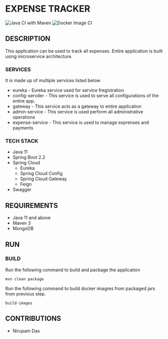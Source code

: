 # EXPENSE TRACKER

![Java CI with Maven](https://github.com/dasn-TeraBundle/expense-tracker/workflows/Java%20CI%20with%20Maven/badge.svg)
![Docker Image CI](https://github.com/dasn-TeraBundle/expense-tracker/workflows/Docker%20Image%20CI/badge.svg)                                                                 

## DESCRIPTION
This application can be used to track all expenses. Entire application is built using microservice architecture. 

### SERVICES
It is made up of multiple services listed below
* eureka - Eureka service used for service fregistration
* config-servder - This service is used to serve all configurations of the entire app.
* gateway - This service acts as a gateway to entire application
* admin-service - This service is used perform all administrative operations
* expense-service - This service is used to manage exprenses and payments

### TECH STACK

* Java 11
* Spring Boot 2.2
* Spring Cloud
  * Eureka
  * Spring Cloud Config
  * Spring Cloud Gateway
  * Feign
* Swagger
 
## REQUIREMENTS

* Java 11 and above
* Maven 3
* MongoDB

## RUN

### BUILD

Run the following command to build and package the application
```
mvn clean package
```

Run the following command to build docker imagres from packaged jars from previous step.
```
build-images
```
## CONTRIBUTIONS

* Nirupam Das